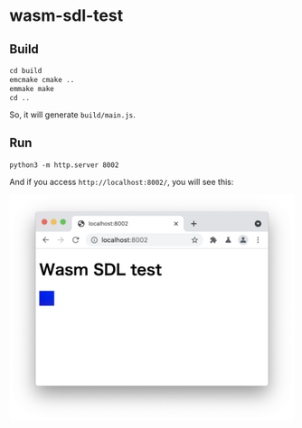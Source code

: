 # wasm-sdl-test

## Build
```
cd build
emcmake cmake ..
emmake make
cd ..
```
So, it will generate `build/main.js`.

## Run
```
python3 -m http.server 8002
```
And if you access `http://localhost:8002/`, you will see this:

![result image](result.png)
